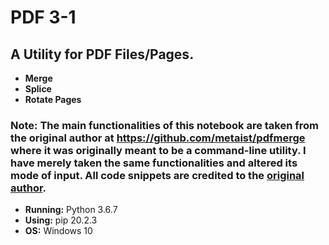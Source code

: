 # PDF 3-1
## A Utility for PDF Files/Pages.

* **Merge**
* **Splice**
* **Rotate Pages**

### Note: The main functionalities of this notebook are taken from the original author at https://github.com/metaist/pdfmerge where it was originally meant to be a command-line utility. I have merely taken the same functionalities and altered its mode of input. All code snippets are credited to the [original author](https://github.com/metaist).

* **Running:** Python 3.6.7
* **Using:** pip 20.2.3
* **OS:** Windows 10